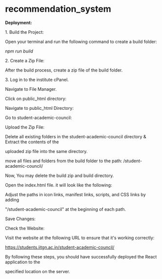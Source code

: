 # recommendation_system

<a name="br1"></a> 

**Deployment:**

1\. Build the Project:

Open your terminal and run the following command to create a build folder:

*npm run build*

2\. Create a Zip File:

After the build process, create a zip file of the build folder.

3\. Log in to the institute cPanel.

Navigate to File Manager.

Click on public\_html directory:



<a name="br2"></a> 

Navigate to public\_html Directory:

Go to student-academic-council:

Upload the Zip File:



<a name="br3"></a> 

Delete all existing folders in the student-academic-council directory & Extract the contents of the

uploaded zip file into the same directory.

move all files and folders from the build folder to the path: /student-academic-council/

Now, You may delete the build zip and build directory.

Open the index.html file. it will look like the following:



<a name="br4"></a> 

Adjust the paths in icon links, manifest links, scripts, and CSS links by adding

"/student-academic-council" at the beginning of each path.

Save Changes:

Check the Website:

Visit the website at the following URL to ensure that it's working correctly:

<https://students.iitgn.ac.in/student-academic-council/>

By following these steps, you should have successfully deployed the React application to the

specified location on the server.

